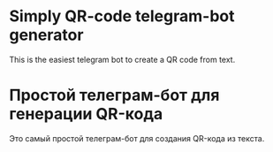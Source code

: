 # Simply QR-code telegram-bot generator
This is the easiest telegram bot to create a QR code from text.
# Простой телеграм-бот для генерации QR-кода
Это самый простой телеграм-бот для создания QR-кода из текста.
